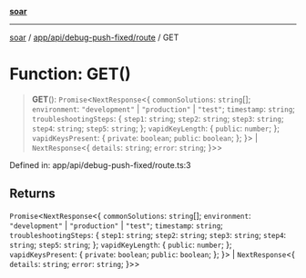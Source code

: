 [**soar**](../../../../../README.md)

***

[soar](../../../../../modules.md) / [app/api/debug-push-fixed/route](../README.md) / GET

# Function: GET()

> **GET**(): `Promise`\<`NextResponse`\<\{ `commonSolutions`: `string`[]; `environment`: `"development"` \| `"production"` \| `"test"`; `timestamp`: `string`; `troubleshootingSteps`: \{ `step1`: `string`; `step2`: `string`; `step3`: `string`; `step4`: `string`; `step5`: `string`; \}; `vapidKeyLength`: \{ `public`: `number`; \}; `vapidKeysPresent`: \{ `private`: `boolean`; `public`: `boolean`; \}; \}\> \| `NextResponse`\<\{ `details`: `string`; `error`: `string`; \}\>\>

Defined in: app/api/debug-push-fixed/route.ts:3

## Returns

`Promise`\<`NextResponse`\<\{ `commonSolutions`: `string`[]; `environment`: `"development"` \| `"production"` \| `"test"`; `timestamp`: `string`; `troubleshootingSteps`: \{ `step1`: `string`; `step2`: `string`; `step3`: `string`; `step4`: `string`; `step5`: `string`; \}; `vapidKeyLength`: \{ `public`: `number`; \}; `vapidKeysPresent`: \{ `private`: `boolean`; `public`: `boolean`; \}; \}\> \| `NextResponse`\<\{ `details`: `string`; `error`: `string`; \}\>\>
